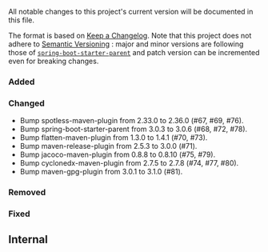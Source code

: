 All notable changes to this project's current version will be documented in this file.

The format is based on [Keep a Changelog](https://keepachangelog.com/en/1.0.0/). Note that
this project does not adhere to [Semantic Versioning](https://semver.org/spec/v2.0.0.html)
: major and minor versions are following those of
[`spring-boot-starter-parent`](https://spring.io/projects/spring-boot) and patch version
can be incremented even for breaking changes.

### Added

### Changed

- Bump spotless-maven-plugin from 2.33.0 to 2.36.0 (#67, #69, #76).
- Bump spring-boot-starter-parent from 3.0.3 to 3.0.6 (#68, #72, #78).
- Bump flatten-maven-plugin from 1.3.0 to 1.4.1 (#70, #73).
- Bump maven-release-plugin from 2.5.3 to 3.0.0 (#71).
- Bump jacoco-maven-plugin from 0.8.8 to 0.8.10 (#75, #79).
- Bump cyclonedx-maven-plugin from 2.7.5 to 2.7.8 (#74, #77, #80).
- Bump maven-gpg-plugin from 3.0.1 to 3.1.0 (#81).

### Removed

### Fixed

## Internal
